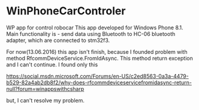 # WinPhoneCarControler
WP app for control robocar
This app developed for Windows Phone 8.1.
Main functionality is - send data using Bluetooth to HC-06 bluetooth adapter, which are connected to stm32f3.

For now(13.06.2016) this app isn't finish, because I founded problem with method RfcommDeviceService.FromIdAsync. This method return exception and I can't continue. I found only this

https://social.msdn.microsoft.com/Forums/en-US/c2ed8563-0a3a-4479-b529-82a4ab2db8f2/why-does-rfcommdeviceservicefromidasync-return-null?forum=winappswithcsharp

but, I can't resolve my problem.
